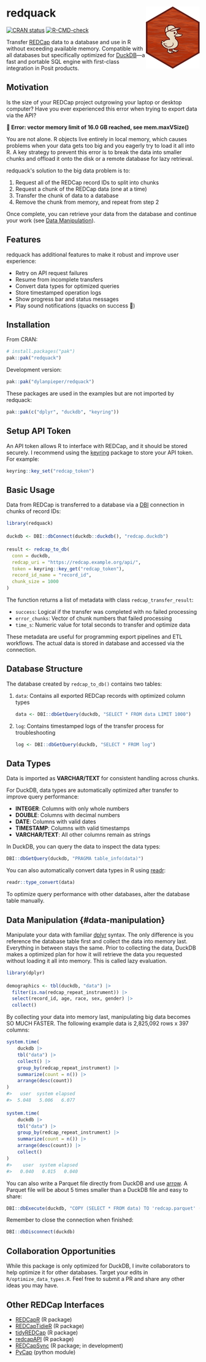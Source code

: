 # redquack <img src="man/figures/redquack-hex.png" align="right" width="140"/>

[![CRAN status](https://www.r-pkg.org/badges/version/redquack)](https://cran.r-project.org/package=redquack) [![R-CMD-check](https://github.com/dylanpieper/redquack/actions/workflows/R-CMD-check.yaml/badge.svg)](https://github.com/dylanpieper/redquack/actions/workflows/R-CMD-check.yaml)

Transfer [REDCap](https://www.project-redcap.org/) data to a database and use in R without exceeding available memory. Compatible with all databases but specifically optimized for [DuckDB](https://duckdb.org/)—a fast and portable SQL engine with first-class integration in Posit products.

## Motivation

Is the size of your REDCap project outgrowing your laptop or desktop computer? Have you ever experienced this error when trying to export data via the API?

**🛑 Error: vector memory limit of 16.0 GB reached, see mem.maxVSize()**

You are not alone. R objects live entirely in local memory, which causes problems when your data gets too big and you eagerly try to load it all into R. A key strategy to prevent this error is to break the data into smaller chunks and offload it onto the disk or a remote database for lazy retrieval.

redquack's solution to the big data problem is to:

1.  Request all of the REDCap record IDs to split into chunks
2.  Request a chunk of the REDCap data (one at a time)
3.  Transfer the chunk of data to a database
4.  Remove the chunk from memory, and repeat from step 2

Once complete, you can retrieve your data from the database and continue your work (see [Data Manipulation](#data-manipulation)).

## Features

redquack has additional features to make it robust and improve user experience:

-   Retry on API request failures
-   Resume from incomplete transfers
-   Convert data types for optimized queries
-   Store timestamped operation logs
-   Show progress bar and status messages
-   Play sound notifications (quacks on success 🦆)

## Installation

From CRAN:

``` r
# install.packages("pak")
pak::pak("redquack")
```

Development version:

``` r
pak::pak("dylanpieper/redquack")
```

These packages are used in the examples but are not imported by redquack:

``` r
pak::pak(c("dplyr", "duckdb", "keyring"))
```

## Setup API Token

An API token allows R to interface with REDCap, and it should be stored securely. I recommend using the [keyring](https://keyring.r-lib.org) package to store your API token. For example:

``` r
keyring::key_set("redcap_token")
```

## Basic Usage

Data from REDCap is transferred to a database via a [DBI](https://dbi.r-dbi.org) connection in chunks of record IDs:

``` r
library(redquack)

duckdb <- DBI::dbConnect(duckdb::duckdb(), "redcap.duckdb")

result <- redcap_to_db(
  conn = duckdb,
  redcap_uri = "https://redcap.example.org/api/",
  token = keyring::key_get("redcap_token"),
  record_id_name = "record_id",
  chunk_size = 1000  
)
```

The function returns a list of metadata with class `redcap_transfer_result`:

-   `success`: Logical if the transfer was completed with no failed processing
-   `error_chunks`: Vector of chunk numbers that failed processing
-   `time_s`: Numeric value for total seconds to transfer and optimize data

These metadata are useful for programming export pipelines and ETL workflows. The actual data is stored in database and accessed via the connection.

## Database Structure

The database created by `redcap_to_db()` contains two tables:

1.  `data`: Contains all exported REDCap records with optimized column types

    ``` r
    data <- DBI::dbGetQuery(duckdb, "SELECT * FROM data LIMIT 1000")
    ```

2.  `log`: Contains timestamped logs of the transfer process for troubleshooting

    ``` r
    log <- DBI::dbGetQuery(duckdb, "SELECT * FROM log")
    ```

## Data Types

Data is imported as **VARCHAR/TEXT** for consistent handling across chunks.

For DuckDB, data types are automatically optimized after transfer to improve query performance:

-   **INTEGER**: Columns with only whole numbers
-   **DOUBLE**: Columns with decimal numbers
-   **DATE**: Columns with valid dates
-   **TIMESTAMP**: Columns with valid timestamps
-   **VARCHAR/TEXT**: All other columns remain as strings

In DuckDB, you can query the data to inspect the data types:

``` r
DBI::dbGetQuery(duckdb, "PRAGMA table_info(data)")
```

You can also automatically convert data types in R using [readr](https://readr.tidyverse.org):

``` r
readr::type_convert(data)
```

To optimize query performance with other databases, alter the database table manually.

## Data Manipulation {#data-manipulation}

Manipulate your data with familiar [dplyr](https://dplyr.tidyverse.org) syntax. The only difference is you reference the database table first and collect the data into memory last. Everything in between stays the same. Prior to collecting the data, DuckDB makes a optimized plan for how it will retrieve the data you requested without loading it all into memory. This is called lazy evaluation.

``` r
library(dplyr)

demographics <- tbl(duckdb, "data") |>
  filter(is.na(redcap_repeat_instrument)) |>
  select(record_id, age, race, sex, gender) |>
  collect()
```

By collecting your data into memory last, manipulating big data becomes SO MUCH FASTER. The following example data is 2,825,092 rows x 397 columns:

``` r
system.time(
    duckdb |>
    tbl("data") |>
    collect() |>
    group_by(redcap_repeat_instrument) |>
    summarize(count = n()) |>
    arrange(desc(count))
)
#>   user  system elapsed
#>  5.048   5.006   6.077

system.time(
    duckdb |>
    tbl("data") |>
    group_by(redcap_repeat_instrument) |>
    summarize(count = n()) |>
    arrange(desc(count)) |>
    collect()
)
#>    user  system elapsed
#>   0.040   0.015   0.040
```

You can also write a Parquet file directly from DuckDB and use [arrow](https://arrow.apache.org/docs/r/). A Parquet file will be about 5 times smaller than a DuckDB file and easy to share:

``` r
DBI::dbExecute(duckdb, "COPY (SELECT * FROM data) TO 'redcap.parquet' (FORMAT PARQUET)")
```

Remember to close the connection when finished:

``` r
DBI::dbDisconnect(duckdb)
```

## Collaboration Opportunities

While this package is only optimized for DuckDB, I invite collaborators to help optimize it for other databases. Target your edits in `R/optimize_data_types.R`. Feel free to submit a PR and share any other ideas you may have.

## Other REDCap Interfaces

-   [REDCapR](https://ouhscbbmc.github.io/REDCapR/) (R package)
-   [REDCapTidieR](https://chop-cgtinformatics.github.io/REDCapTidieR/) (R package)
-   [tidyREDCap](https://raymondbalise.github.io/tidyREDCap/) (R package)
-   [redcapAPI](https://github.com/vubiostat/redcapAPI) (R package)
-   [REDCapSync](https://thecodingdocs.github.io/REDCapSync/) (R package; in development)
-   [PyCap](https://redcap-tools.github.io/PyCap/) (python module)

